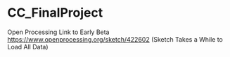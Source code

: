 # CC_FinalProject


Open Processing Link to Early Beta
https://www.openprocessing.org/sketch/422602
(Sketch Takes a While to Load All Data)
